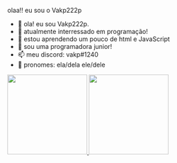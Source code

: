 olaa!! eu sou o Vakp222p

- 👋 ola! eu sou Vakp222p.
- 👀 atualmente interressado em programação!
- 🌱 estou aprendendo um pouco de html e JavaScript
- 💞️ sou uma programadora junior!
- 📫 meu discord: vakp#1240
- 👀 pronomes: ela/dela ele/dele

<div>
  <a href="https://github.com/Vakp222p">
  <img height="180em" src="https://github-readme-stats.vercel.app/api?username=Vakp222p&show_icons=true&theme=dark&include_all_commits=true&count_private=true"/>
  <img height="180em" src="https://github-readme-stats.vercel.app/api/top-langs/?username=Vakp222p&layout=compact&langs_count=7&theme=dark"/>
</div>
